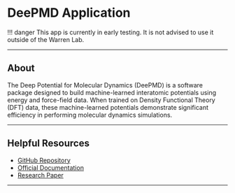 # DeePMD Application

!!! danger
    This app is currently in early testing. It is not advised to use it outside of the Warren Lab.

--------------------------------------------------------------------------------

## About

The Deep Potential for Molecular Dynamics (DeePMD) is a software package designed to build machine-learned interatomic potentials using energy and force-field data. When trained on Density Functional Theory (DFT) data, these machine-learned potentials demonstrate significant efficiency in performing molecular dynamics simulations.

--------------------------------------------------------------------------------

## Helpful Resources

 - [GitHub Repository](https://github.com/deepmodeling/deepmd-kit)
 - [Official Documentation](https://docs.deepmodeling.org/projects/deepmd/en/master/)
 - [Research Paper](https://www.sciencedirect.com/science/article/pii/S0010465518300882)

--------------------------------------------------------------------------------